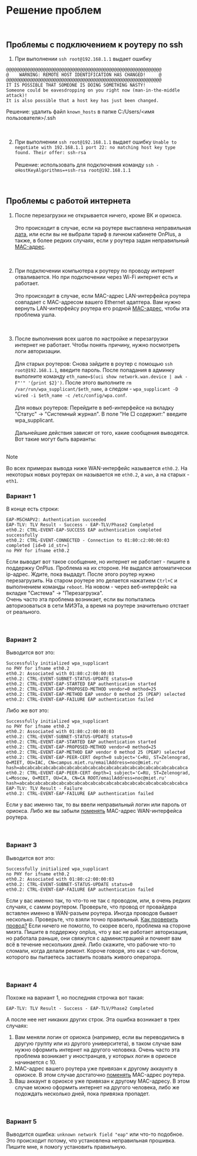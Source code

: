 # Решение проблем<br><br>

## Проблемы с подключением к роутеру по ssh
1. При выполнении `ssh root@192.168.1.1` выдает ошибку 
```
@@@@@@@@@@@@@@@@@@@@@@@@@@@@@@@@@@@@@@@@@@@@@@@@@@@@@@@@@@@
@    WARNING: REMOTE HOST IDENTIFICATION HAS CHANGED!     @
@@@@@@@@@@@@@@@@@@@@@@@@@@@@@@@@@@@@@@@@@@@@@@@@@@@@@@@@@@@
IT IS POSSIBLE THAT SOMEONE IS DOING SOMETHING NASTY!
Someone could be eavesdropping on you right now (man-in-the-middle attack)!
It is also possible that a host key has just been changed.
```
Решение: удалить файл `known_hosts` в папке C:/Users/<имя пользователя>/.ssh<br><br><br>

2. При выполнении `ssh root@192.168.1.1` выдает ошибку `Unable to negotiate with 192.168.1.1 port 22: no matching host key type found. Their offer: ssh-rsa`<br><br>
Решение: использовать для подключения команду `ssh -oHostKeyAlgorithms=+ssh-rsa root@192.168.1.1`<br><br><br>

## Проблемы с работой интернета
1. После перезагрузки не открывается ничего, кроме ВК и ориокса.<br><br>
Это происходит в случае, если на роутере выставлена неправильная [дата](/setup/wersonit_new.md#настройка-нового-роутера-с-прошивкой-от-меня-wersonit), или если вы не выбрали тариф в личном кабинете OnPlus, а также, в более редких случаях, если у роутера задан неправильный [MAC-адрес](/setup/macaddr.md).<br><br><br>

2. При подключении компьютера к роутеру по проводу интернет отваливается. Но при подключении через Wi-Fi интернет есть и работает.<br><br>
Это происходит в случае, если MAC-адрес LAN-интерфейса роутера совпадает с MAC-адресом вашего Ethernet адаптера. Вам нужно вернуть LAN-интерфейсу роутера его родной [MAC-адрес](/setup/macaddr.md), чтобы эта проблема ушла.
<br><br><br>

3. После выполнения всех шагов по настройке и перезагрузки интернет не работает. Чтобы понять причину, нужно посмотреть логи авторизации.<br><br>
Для старых роутеров: Снова зайдите в роутер с помощью `ssh root@192.168.1.1`, введите пароль. После попадания в админку выполните команду `eth_name=$(uci show network.wan.device | awk -F"'" '{print $2}')`. После этого выполните `rm /var/run/wpa_supplicant/$eth_name`, а следом - `wpa_supplicant -D wired -i $eth_name -c /etc/config/wpa.conf`.<br><br>
Для новых роутеров: Перейдите в веб-интерфейсе на вкладку "Статус" -> "Системный журнал". В поле "Не □ содержит:" введите wpa_supplicant.<br><br>
Дальнейшие действия зависят от того, какие сообщения выводятся. Вот такие могут быть варианты:<br><br>

> [!NOTE]  
> Во всех примерах вывода ниже WAN-интерфейс называется `eth0.2`. На некоторых новых роутерах он называется не `eth0.2`, а `wan`, а на старых - `eth1`. 

### Вариант 1<br>
В конце есть строки:
```
EAP-MSCHAPV2: Authentication succeeded
EAP-TLV: TLV Result - Success - EAP-TLV/Phase2 Completed
eth0.2: CTRL-EVENT-EAP-SUCCESS EAP authentication completed successfully
eth0.2: CTRL-EVENT-CONNECTED - Connection to 01:80:c2:00:00:03 completed [id=0 id_str=]
no PHY for ifname eth0.2
```

Если выводит вот такое сообщение, но интернет не работает - пишите в поддержку OnPlus. Проблема на их стороне. Не выдался автоматически ip-адрес. Ждите, пока выдадут. После этого роутер нужно перезагрузить. На старом роутере это делается нажатием `Ctrl+C` и выполнением команды `reboot`. На новом - через веб-интерфейс на вкладке "Система" -> "Перезагрузка".<br>
Очень часто эта проблема возникает, если вы попытались авторизоваться в сети МИЭТа, а время на роутере значительно отстает от реального. <br><br><br>

### Вариант 2<br>
Выводится вот это:
```
Successfully initialized wpa_supplicant
no PHY for ifname eth0.2
eth0.2: Associated with 01:80:c2:00:00:03
eth0.2: CTRL-EVENT-SUBNET-STATUS-UPDATE status=0
eth0.2: CTRL-EVENT-EAP-STARTED EAP authentication started
eth0.2: CTRL-EVENT-EAP-PROPOSED-METHOD vendor=0 method=25
eth0.2: CTRL-EVENT-EAP-METHOD EAP vendor 0 method 25 (PEAP) selected
eth0.2: CTRL-EVENT-EAP-FAILURE EAP authentication failed
```
Либо же вот это:
```
Successfully initialized wpa_supplicant
no PHY for ifname eth0.2
eth0.2: Associated with 01:80:c2:00:00:03
eth0.2: CTRL-EVENT-SUBNET-STATUS-UPDATE status=0
eth0.2: CTRL-EVENT-EAP-STARTED EAP authentication started
eth0.2: CTRL-EVENT-EAP-PROPOSED-METHOD vendor=0 method=25
eth0.2: CTRL-EVENT-EAP-METHOD EAP vendor 0 method 25 (PEAP) selected
eth0.2: CTRL-EVENT-EAP-PEER-CERT depth=0 subject='C=RU, ST=Zelenograd, O=MIET, OU=IAC, CN=campus.miet.ru/emailAddress=noc@miet.ru' hash=abcabcabcabcabcabcabcabcabcabcabcabcabcabcabcabcabcabcabcabcabca
eth0.2: CTRL-EVENT-EAP-PEER-CERT depth=1 subject='C=RU, ST=Zelenograd, L=Moscow, O=MIET, OU=CA, CN=CA ROOT/emailAddress=noc@miet.ru' hash=abcabcabcabcabcabcabcabcabcabcabcabcabcabcabcabcabcabcabcabcabca
EAP-TLV: TLV Result - Failure
eth0.2: CTRL-EVENT-EAP-FAILURE EAP authentication failed
```
Если у вас именно так, то вы ввели неправильный логин или пароль от ориокса. Либо же вы забыли [поменять](/setup/macaddr.md) MAC-адрес WAN-интерфейса роутера.<br><br><br>

### Вариант 3<br>
Выводится вот это:
```
Successfully initialized wpa_supplicant
no PHY for ifname eth0.2
eth0.2: Associated with 01:80:c2:00:00:03
eth0.2: CTRL-EVENT-SUBNET-STATUS-UPDATE status=0
eth0.2: CTRL-EVENT-EAP-FAILURE EAP authentication failed
```
Если у вас именно так, то что-то не так с проводом, или, в очень редких случаях, с самим роутером. Проверьте, что провод от провайдера вставлен именно в WAN-разъем роутера. Иногда проводов бывает несколько. Проверьте, что взяли точно правильный. [Как проверить провод?](/setup/wire_check.md) Если ничего не помогло, то скорее всего, проблема на стороне миэта. Пишите в поддержку onplus, что у вас не работает авторизация, но работала раньше, они свяжутся с администрацией и починят вам всё в течение нескольких дней. Либо скажите, что рабочие что-то сломали, когда делали ремонт. Короче говоря, это как с чат-ботом, которого вы пытаетесь заставить позвать живого оператора.<br><br><br>

### Вариант 4<br>
Похоже на вариант 1, но последняя строчка вот такая:
```
EAP-TLV: TLV Result - Success - EAP-TLV/Phase2 Completed
```
А после нее нет никаких других строк. Эта ошибка возникает в трех случаях: 
1. Вам меняли логин от ориокса (например, если вы переводились в другую группу или из другого университета), в таком случае вам нужно оформить интернет на другого человека.  Очень часто эта проблема возникает у иностранцев, у которых логин в ориоксе начинается с 10.
2. MAC-адрес вашего роутера уже привязан к другому аккаунту в ориоксе. В этом случае достаточно [поменять](/setup/macaddr.md) MAC-адрес роутера.
3. Ваш аккаунт в ориоксе уже привязан к другому MAC-адресу. В этом случае можно оформить интернет на другого человека, либо же подождать несколько дней, пока привязка пропадет.<br><br><br>

### Вариант 5<br>
Выводится ошибка: `unknown network field "eap"` или что-то подобное.
Это происходит потому, что установлена неправильная прошивка. Пишите мне, я помогу установить правильную.
